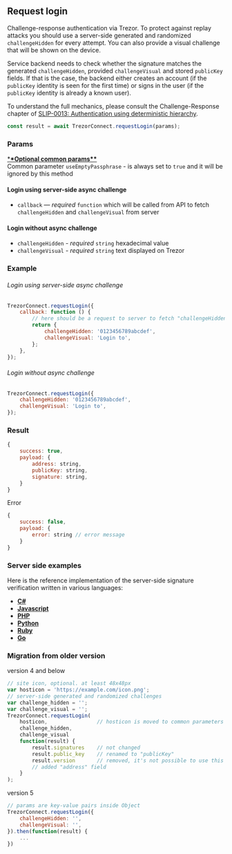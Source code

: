 ## Request login

Challenge-response authentication via Trezor. To protect against replay attacks
you should use a server-side generated and randomized `challengeHidden` for every
attempt. You can also provide a visual challenge that will be shown on the
device.

Service backend needs to check whether the signature matches the generated
`challengeHidden`, provided `challengeVisual` and stored `publicKey` fields.
If that is the case, the backend either creates an account (if the `publicKey`
identity is seen for the first time) or signs in the user (if the `publicKey`
identity is already a known user).

To understand the full mechanics, please consult the Challenge-Response chapter
of
[SLIP-0013: Authentication using deterministic hierarchy](https://github.com/satoshilabs/slips/blob/master/slip-0013.md).

```javascript
const result = await TrezorConnect.requestLogin(params);
```

### Params

[\***\*Optional common params\*\***](commonParams.md)
<br>
Common parameter `useEmptyPassphrase` - is always set to `true` and it will be ignored by this method

#### Login using server-side async challenge

-   `callback` — _required_ `function` which will be called from API to fetch `challengeHidden` and `challengeVisual` from server

#### Login without async challenge

-   `challengeHidden` - _required_ `string` hexadecimal value
-   `challengeVisual` - _required_ `string` text displayed on Trezor

### Example

###### Login using server-side async challenge

```javascript
TrezorConnect.requestLogin({
    callback: function () {
        // here should be a request to server to fetch "challengeHidden" and "challengeVisual"
        return {
            challengeHidden: '0123456789abcdef',
            challengeVisual: 'Login to',
        };
    },
});
```

###### Login without async challenge

```javascript
TrezorConnect.requestLogin({
    challengeHidden: '0123456789abcdef',
    challengeVisual: 'Login to',
});
```

### Result

```javascript
{
    success: true,
    payload: {
        address: string,
        publicKey: string,
        signature: string,
    }
}
```

Error

```javascript
{
    success: false,
    payload: {
        error: string // error message
    }
}
```

### Server side examples

Here is the reference implementation of the server-side signature verification
written in various languages:

-   [**C#**](server/server.cs)
-   [**Javascript**](server/server.js)
-   [**PHP**](server/server.php)
-   [**Python**](server/server.py)
-   [**Ruby**](server/server.rb)
-   [**Go**](server/server.go)

### Migration from older version

version 4 and below

```javascript
// site icon, optional. at least 48x48px
var hosticon = 'https://example.com/icon.png';
// server-side generated and randomized challenges
var challenge_hidden = '';
var challenge_visual = '';
TrezorConnect.requestLogin(
    hosticon,                // hosticon is moved to common parameters
    challenge_hidden,
    challenge_visual
    function(result) {
        result.signatures    // not changed
        result.public_key    // renamed to "publicKey"
        result.version       // removed, it's not possible to use this method witch outdated firmware
        // added "address" field
    }
);
```

version 5

```javascript
// params are key-value pairs inside Object
TrezorConnect.requestLogin({
    challengeHidden: '',
    challengeVisual: '',
}).then(function(result) {
    ...
})
```

